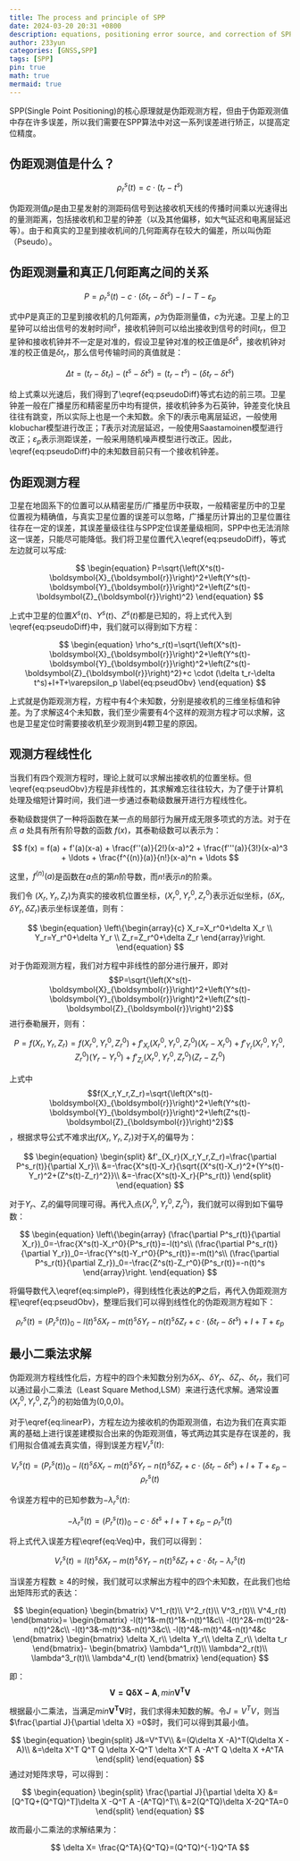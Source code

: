 ```yaml
---
title: The process and principle of SPP
date: 2024-03-20 20:31 +0800
description: equations, positioning error source, and correction of SPP.
author: 233yun
categories: [GNSS,SPP]
tags: [SPP]
pin: true
math: true
mermaid: true
---
```


SPP(Single Point Positioning)的核心原理就是伪距观测方程，但由于伪距观测值中存在许多误差，所以我们需要在SPP算法中对这一系列误差进行矫正，以提高定位精度。

## 伪距观测值是什么？

$$
\begin{equation}
    \rho^s_r(t)=c \cdot(t_r-t^s)
    \label{eq:pseudo}
\end{equation}
$$

伪距观测值$\rho$是由卫星发射的测距码信号到达接收机天线的传播时间乘以光速得出的量测距离，包括接收机和卫星的钟差（以及其他偏移，如大气延迟和电离层延迟等）。由于和真实的卫星到接收机间的几何距离存在较大的偏差，所以叫伪距（Pseudo）。

## 伪距观测量和真正几何距离之间的关系

$$
\begin{equation}
    P=\rho^s_r(t)-c \cdot (\delta t_r-\delta t^s)-I-T-\varepsilon_p
    \label{eq:pseudoDiff}
\end{equation}
$$

式中$P$是真正的卫星到接收机的几何距离，$\rho$为伪距测量值，$c$为光速。卫星上的卫星钟可以给出信号的发射时间$t^s$，接收机钟则可以给出接收到信号的时间$t_r$，但卫星钟和接收机钟并不一定是对准的，假设卫星钟对准的校正值是$\delta t^s$，接收机钟对准的校正值是$\delta t_r$，那么信号传输时间的真值就是：

$$
\begin{equation}
    \Delta t=(t_r-\delta t_r)-(t^s-\delta t^s)=(t_r-t^s)-(\delta t_r-\delta t^s)
\end{equation}
$$

给上式乘以光速后，我们得到了\eqref{eq:pseudoDiff}等式右边的前三项。卫星钟差一般在广播星历和精密星历中均有提供，接收机钟多为石英钟，钟差变化快且往往有跳变，所以实际上也是一个未知数。余下的$I$表示电离层延迟，一般使用klobuchar模型进行改正；$T$表示对流层延迟，一般使用Saastamoinen模型进行改正；$\varepsilon_p$表示测距误差，一般采用随机噪声模型进行改正。因此，\eqref{eq:pseudoDiff}中的未知数目前只有一个接收机钟差。

## 伪距观测方程

卫星在地固系下的位置可以从精密星历/广播星历中获取，一般精密星历中的卫星位置视为精确值，与真实卫星位置的误差可以忽略，广播星历计算出的卫星位置往往存在一定的误差，其误差量级往往与SPP定位误差量级相同，SPP中也无法消除这一误差，只能尽可能降低。我们将卫星位置代入\eqref{eq:pseudoDiff}，等式左边就可以写成:

$$
\begin{equation}
    P=\sqrt{\left(X^s(t)-\boldsymbol{X}_{\boldsymbol{r}}\right)^2+\left(Y^s(t)-\boldsymbol{Y}_{\boldsymbol{r}}\right)^2+\left(Z^s(t)-\boldsymbol{Z}_{\boldsymbol{r}}\right)^2}
\end{equation}
$$

上式中卫星的位置$X^s(t)$、$Y^s(t)$、$Z^s(t)$都是已知的，将上式代入到\eqref{eq:pseudoDiff}中，我们就可以得到如下方程：

$$
\begin{equation}
    \rho^s_r(t)=\sqrt{\left(X^s(t)-\boldsymbol{X}_{\boldsymbol{r}}\right)^2+\left(Y^s(t)-\boldsymbol{Y}_{\boldsymbol{r}}\right)^2+\left(Z^s(t)-\boldsymbol{Z}_{\boldsymbol{r}}\right)^2}+c \cdot (\delta t_r-\delta t^s)+I+T+\varepsilon_p  
     \label{eq:pseudObv}
\end{equation}
$$

上式就是伪距观测方程，方程中有4个未知数，分别是接收机的三维坐标值和钟差。为了求解这4个未知数，我们至少需要有4个这样的观测方程才可以求解，这也是卫星定位时需要接收机至少观测到4颗卫星的原因。

## 观测方程线性化

当我们有四个观测方程时，理论上就可以求解出接收机的位置坐标。但\eqref{eq:pseudObv}方程是非线性的，其求解难忘往往较大，为了便于计算机处理及缩短计算时间，我们进一步通过泰勒级数展开进行方程线性化。

泰勒级数提供了一种将函数在某一点的局部行为展开成无限多项式的方法。对于在点 $a$ 处具有所有阶导数的函数 $f(x)$，其泰勒级数可以表示为：

$$
f(x) = f(a) + f'(a)(x-a) + \frac{f''(a)}{2!}(x-a)^2 + \frac{f'''(a)}{3!}(x-a)^3 + \ldots + \frac{f^{(n)}(a)}{n!}(x-a)^n + \ldots
$$

这里，$f^{(n)}(a)$是函数在$a$点的第$n$阶导数，而$n!$表示$n$的阶乘。

我们令 $(X_r,Y_r,Z_r)$为真实的接收机位置坐标，$(X_r^0,Y_r^0,Z_r^0)$表示近似坐标，$(\delta X_r,\delta Y_r,\delta Z_r)$表示坐标误差值，则有：

$$
\begin{equation}
    \left\{\begin{array}{c}
    X_r=X_r^0+\delta X_r \\
    Y_r=Y_r^0+\delta Y_r \\
    Z_r=Z_r^0+\delta Z_r
\end{array}\right.
\end{equation}
$$

对于伪距观测方程，我们对方程中非线性的部分进行展开，即对 $$P=\sqrt{\left(X^s(t)-\boldsymbol{X}_{\boldsymbol{r}}\right)^2+\left(Y^s(t)-\boldsymbol{Y}_{\boldsymbol{r}}\right)^2+\left(Z^s(t)-\boldsymbol{Z}_{\boldsymbol{r}}\right)^2}$$ 进行泰勒展开，则有：

$$
\begin{equation}
    P=f(X_r,Y_r,Z_r)=f(X_r^0,Y_r^0,Z_r^0)+f'_{X_r}(X_r^0,Y_r^0,Z_r^0)(X_r-X_r^0)+f'_{Y_r}(X_r^0,Y_r^0,Z_r^0)(Y_r-Y_r^0)+f'_{Z_r}(X_r^0,Y_r^0,Z_r^0)(Z_r-Z_r^0)
    \label{eq:simpleP}
\end{equation}
$$

上式中 $$f(X_r,Y_r,Z_r)=\sqrt{\left(X^s(t)-\boldsymbol{X}_{\boldsymbol{r}}\right)^2+\left(Y^s(t)-\boldsymbol{Y}_{\boldsymbol{r}}\right)^2+\left(Z^s(t)-\boldsymbol{Z}_{\boldsymbol{r}}\right)^2}$$，根据求导公式不难求出$f(X_r,Y_r,Z_r)$对于$X_r$的偏导为：

$$
\begin{equation}
\begin{split}
    &f'_{X_r}(X_r,Y_r,Z_r)=\frac{\partial P^s_r(t)}{\partial X_r}\\
    &=-\frac{X^s(t)-X_r}{\sqrt{(X^s(t)-X_r)^2+(Y^s(t)-Y_r)^2+(Z^s(t)-Z_r)^2}}\\
    &=-\frac{X^s(t)-X_r}{P^s_r(t)}
\end{split}
\end{equation}
$$

对于$Y_r$、$Z_r$的偏导同理可得。再代入点$(X_r^0,Y_r^0,Z_r^0)$，我们就可以得到如下偏导数：

$$
\begin{equation}
    \left\{\begin{array}
    (\frac{\partial P^s_r(t)}{\partial X_r})_0=-\frac{X^s(t)-X_r^0}{P^s_r(t)}=-l(t)^s\\
    (\frac{\partial P^s_r(t)}{\partial Y_r})_0=-\frac{Y^s(t)-Y_r^0}{P^s_r(t)}=-m(t)^s\\
    (\frac{\partial P^s_r(t)}{\partial Z_r})_0=-\frac{Z^s(t)-Z_r^0}{P^s_r(t)}=-n(t)^s
    \end{array}\right.
\end{equation}
$$

将偏导数代入\eqref{eq:simpleP}，得到线性化表达的$\boldsymbol{P}$之后，再代入伪距观测方程\eqref{eq:pseudObv}，整理后我们可以得到线性化的伪距观测方程如下：

$$
\begin{equation}
   \rho^s_r(t)=(P^s_r(t))_0-l(t)^s \delta X_r-m(t)^s \delta Y_r- n(t)^s \delta Z_r+c \cdot (\delta t_r-\delta t^s)+I+T+\varepsilon_p
   \label{eq:linearP}
\end{equation}
$$

## 最小二乘法求解

伪距观测方程线性化后，方程中的四个未知数分别为$\delta X_r$、$\delta Y_r$、$\delta Z_r$、$\delta t_r$，我们可以通过最小二乘法（Least Square Method,LSM）来进行迭代求解。通常设置$(X_r^0,Y_r^0,Z_r^0)$的初始值为(0,0,0)。

对于\eqref{eq:linearP}，方程左边为接收机的伪距观测值，右边为我们在真实距离的基础上进行误差建模拟合出来的伪距观测值，等式两边其实是存在误差的，我们用拟合值减去真实值，得到误差方程$V_r^s(t)$:

$$
\begin{equation}
    V_r^s(t)=(P^s_r(t))_0-l(t)^s \delta X_r-m(t)^s \delta Y_r- n(t)^s \delta Z_r+c \cdot (\delta t_r-\delta t^s)+I+T+\varepsilon_p-\rho^s_r(t)
    \label{eq:Veq}
\end{equation}
$$

令误差方程中的已知参数为$-\lambda^s_r(t)$:

$$
-\lambda^s_r(t)=(P^s_r(t))_0-c \cdot \delta t^s+I+T+\varepsilon_p-\rho^s_r(t)
$$

将上式代入误差方程\eqref{eq:Veq}中，我们可以得到：

$$
V^s_r(t)=l(t)^s \delta X_r-m(t)^s \delta Y_r- n(t)^s \delta Z_r+c \cdot \delta t_r -\lambda^s_r(t)
$$

当误差方程数$\ge 4$的时候，我们就可以求解出方程中的四个未知数，在此我们也给出矩阵形式的表达：

$$
\begin{equation}
    \begin{bmatrix}
    V^1_r(t)\\
    V^2_r(t)\\
    V^3_r(t)\\
    V^4_r(t)
    \end{bmatrix}=
    \begin{bmatrix}
        -l(t)^1&-m(t)^1&-n(t)^1&c\\
        -l(t)^2&-m(t)^2&-n(t)^2&c\\
        -l(t)^3&-m(t)^3&-n(t)^3&c\\
        -l(t)^4&-m(t)^4&-n(t)^4&c
    \end{bmatrix}
    \begin{bmatrix}
        \delta X_r\\
        \delta Y_r\\
        \delta Z_r\\
        \delta t_r
    \end{bmatrix}-
    \begin{bmatrix}
        \lambda^1_r(t)\\
        \lambda^2_r(t)\\
        \lambda^3_r(t)\\
        \lambda^4_r(t)
    \end{bmatrix}
\end{equation}
$$

即：$$\boldsymbol{V=Q\delta X -A}, min{\boldsymbol{V^TV}}$$

根据最小二乘法，当满足$min{\boldsymbol{V^TV}}$时，我们求得未知数的解。令$J=V^TV$，则当$\frac{\partial J}{\partial \delta X} =0$时，我们可以得到其最小值。

$$
\begin{equation}
    \begin{split}
        J&=V^TV\\
        &=(Q\delta X -A)^T(Q\delta X -A)\\
        &=\delta X^T Q^T Q \delta X-Q^T \delta X^T A -A^T  Q \delta X +A^TA
    \end{split}
\end{equation}
$$
通过对矩阵求导，可以得到：

$$
\begin{equation}
\begin{split}
    \frac{\partial J}{\partial \delta X} &=[Q^TQ+(Q^TQ)^T]\delta X -Q^T A -(A^TQ)^T\\
    &=2(Q^TQ)\delta X-2Q^TA=0
\end{split}
\end{equation}
$$

故而最小二乘法的求解结果为：

$$
\delta X= \frac{Q^TA}{Q^TQ}=(Q^TQ)^{-1}Q^TA
$$


